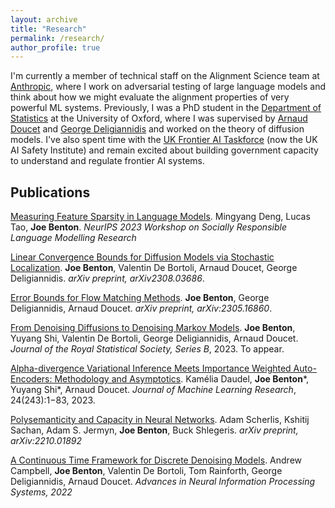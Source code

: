 ```yaml
---
layout: archive
title: "Research"
permalink: /research/
author_profile: true
---
```


<!-- {% if author.googlescholar %}
  You can also find my articles on <u><a href="{{author.googlescholar}}">my Google Scholar profile</a>.</u>
{% endif %}

{% include base_path %}

{% for post in site.publications reversed %}
  {% include archive-single.html %}
{% endfor %} -->

I'm currently a member of technical staff on the Alignment Science team at [Anthropic](https://www.anthropic.com/), where I work on adversarial testing of large language models and think about how we might evaluate the alignment properties of very powerful ML systems. Previously, I was a PhD student in the [Department of Statistics](https://www.stats.ox.ac.uk/) at the University of Oxford, where I was supervised by [Arnaud Doucet](https://www.stats.ox.ac.uk/~doucet/) and [George Deligiannidis](https://www.stats.ox.ac.uk/~deligian/) and worked on the theory of diffusion models. I've also spent time with the [UK Frontier AI Taskforce](https://www.gov.uk/government/publications/frontier-ai-taskforce-second-progress-report) (now the UK AI Safety Institute) and remain excited about building government capacity to understand and regulate frontier AI systems.

## Publications

[Measuring Feature Sparsity in Language Models](https://arxiv.org/abs/2310.07837). Mingyang Deng, Lucas Tao, **Joe Benton**. _NeurIPS 2023 Workshop on Socially Responsible Language Modelling Research_

[Linear Convergence Bounds for Diffusion Models via Stochastic Localization](https://arxiv.org/abs/2308.03686). **Joe Benton**, Valentin De Bortoli, Arnaud Doucet, George Deligiannidis. _arXiv preprint, arXiv2308.03686_. 

[Error Bounds for Flow Matching Methods](https://arxiv.org/abs/2305.16860). **Joe Benton**, George Deligiannidis, Arnaud Doucet. _arXiv preprint, arXiv:2305.16860_.

[From Denoising Diffusions to Denoising Markov Models](https://arxiv.org/abs/2211.03595). **Joe Benton**, Yuyang Shi, Valentin De Bortoli, George Deligiannidis, Arnaud Doucet. _Journal of the Royal Statistical Society, Series B_, 2023. To appear.

[Alpha-divergence Variational Inference Meets Importance Weighted Auto-Encoders: Methodology and Asymptotics](https://arxiv.org/abs/2210.06226). Kamélia Daudel, **Joe Benton**\*, Yuyang Shi\*, Arnaud Doucet. _Journal of Machine Learning Research_, 24(243):1−83, 2023.

[Polysemanticity and Capacity in Neural Networks](https://arxiv.org/abs/2210.01892). Adam Scherlis, Kshitij Sachan, Adam S. Jermyn, **Joe Benton**, Buck Shlegeris. _arXiv preprint, arXiv:2210.01892_

[A Continuous Time Framework for Discrete Denoising Models](https://arxiv.org/abs/2205.14987). Andrew Campbell, **Joe Benton**, Valentin De Bortoli, Tom Rainforth, George Deligiannidis, Arnaud Doucet. _Advances in Neural Information Processing Systems, 2022_

<!-- ## Talks

Some talks will go here -->

